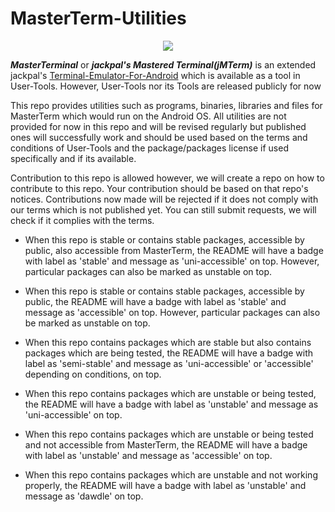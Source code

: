 # MasterTerm-Utilities
<p align="center">
<a href="https://github.com/Master-Console/masterterm-utilities/" alt="Stable and Accessible"><img src="https://img.shields.io/badge/stable-accessible-yellowgreen.svg" /></a>
</p>

**_MasterTerminal_** or **_jackpal's Mastered Terminal(jMTerm)_** is an extended jackpal's [Terminal-Emulator-For-Android](https://github.com/jackpal/Android-Terminal-Emulator) which is available as 
a tool in User-Tools. However, User-Tools nor its Tools are released publicly for now

This repo provides utilities such as programs, binaries, libraries and files for MasterTerm which would run on the Android OS.
All utilities are not provided for now in this repo and will be revised regularly but published ones will successfully work and should
be used based on the terms and conditions of User-Tools and the package/packages license if used specifically and if its available.

Contribution to this repo is allowed however, we will create a repo on how to contribute to this repo. Your contribution should be based on
that repo's notices. Contributions now made will be rejected if it does not comply with our terms which is not published yet. You can still
submit requests, we will check if it complies with the terms.

* When this repo is stable or contains stable packages, accessible by public, also accessible from MasterTerm, the README will have
  a badge with label as 'stable' and message as 'uni-accessible' on top. However, particular packages can also be marked as unstable on top.

* When this repo is stable or contains stable packages, accessible by public, the README will have
  a badge with label as 'stable' and message as 'accessible' on top. However, particular packages can also be marked as unstable on top.
 
* When this repo contains packages which are stable but also contains packages which are being tested, the README will have
  a badge with label as 'semi-stable' and message as 'uni-accessible' or 'accessible' depending on conditions, on top.
  
* When this repo contains packages which are unstable or being tested, the README will have
  a badge with label as 'unstable' and message as 'uni-accessible' on top.
  
* When this repo contains packages which are unstable or being tested and not accessible from MasterTerm, the README will have
  a badge with label as 'unstable' and message as 'accessible' on top.
  
* When this repo contains packages which are unstable and not working properly, the README will have
  a badge with label as 'unstable' and message as 'dawdle' on top.
